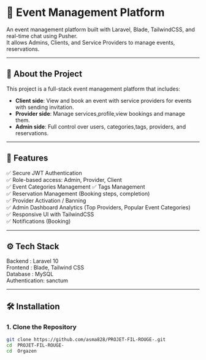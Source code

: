 # 🎯 Event Management Platform

An event management platform built with Laravel, Blade, TailwindCSS, and real-time chat using Pusher.  
It allows Admins, Clients, and Service Providers to manage events, reservations.

---

## 📖 About the Project

This project is a full-stack event management platform that includes:

- **Client side**: View and book an event with service providers for events with sending invitation.
- **Provider side**: Manage services,profile,view bookings and manage them.
- **Admin side**: Full control over users, categories,tags, providers, and reservations.

---

## 🚀 Features

✅ Secure JWT Authentication  
✅ Role-based access: Admin, Provider, Client  
✅ Event Categories Management 
✅ Tags Management  
✅ Reservation Management (Booking steps, completion)  
✅ Provider Activation / Banning  
✅ Admin Dashboard Analytics (Top Providers, Popular Event Categories)  
✅ Responsive UI with TailwindCSS  
✅ Notifications (Booking)

---

## ⚙️ Tech Stack

 Backend       : Laravel 10                    
 Frontend      : Blade, Tailwind CSS            
 Database      : MySQL              
 Authentication: sanctum                          

---

## 🛠️ Installation

### 1. Clone the Repository

```bash
git clone https://github.com/asma828/PROJET-FIL-ROUGE-.git
cd  PROJET-FIL-ROUGE-
cd  Orgazen
